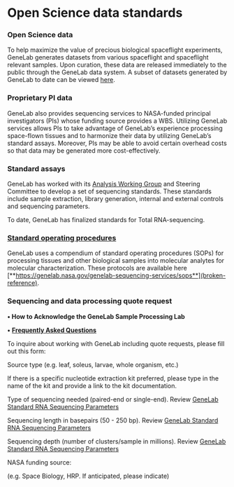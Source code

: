 # Open Science data standards

### Open Science data

To help maximize the value of precious biological spaceflight experiments, GeneLab generates datasets from various spaceflight and spaceflight relevant samples. Upon curation, these data are released immediately to the public through the GeneLab data system. A subset of datasets generated by GeneLab to date can be viewed [here](https://genelab-data.ndc.nasa.gov/genelab/search\_studies/?q=galazka\&data\_source=cgene).

### Proprietary PI data

GeneLab also provides sequencing services to NASA-funded principal investigators (PIs) whose funding source provides a WBS. Utilizing GeneLab services allows PIs to take advantage of GeneLab’s experience processing space-flown tissues and to harmonize their data by utilizing GeneLab’s standard assays. Moreover, PIs may be able to avoid certain overhead costs so that data may be generated more cost-effectively.

### Standard assays

GeneLab has worked with its [Analysis Working Group](https://genelab.nasa.gov/awg/charter) and Steering Committee to develop a set of sequencing standards. These standards include sample extraction, library generation, internal and external controls and sequencing parameters.

To date, GeneLab has finalized standards for Total RNA-sequencing.

### [Standard operating procedures](broken-reference)

GeneLab uses a compendium of standard operating procedures (SOPs) for processing tissues and other biological samples into molecular analytes for molecular characterization. These protocols are available here [**https://genelab.nasa.gov/genelab-sequencing-services/sops**](broken-reference).

### Sequencing and data processing quote request

**• How to Acknowledge the GeneLab Sample Processing Lab**

**•** [**Frequently Asked Questions**](https://about/help/faq#16)

To inquire about working with GeneLab including quote requests, please fill out this form:

Source type (e.g. leaf, soleus, larvae, whole organism, etc.)

If there is a specific nucleotide extraction kit preferred, please type in the name of the kit and provide a link to the kit documentation.

Type of sequencing needed (paired-end or single-end). Review [GeneLab Standard RNA Sequencing Parameters](https://genelab.nasa.gov/total-rna-seq)

Sequencing length in basepairs (50 - 250 bp). Review [GeneLab Standard RNA Sequencing Parameters](https://genelab.nasa.gov/total-rna-seq)

Sequencing depth (number of clusters/sample in millions). Review [GeneLab Standard RNA Sequencing Parameters](https://genelab.nasa.gov/total-rna-seq)

NASA funding source:

(e.g. Space Biology, HRP. If anticipated, please indicate)
